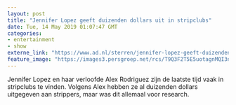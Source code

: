 ```yaml
---
layout: post
title: "Jennifer Lopez geeft duizenden dollars uit in stripclubs"
date: Tue, 14 May 2019 01:07:47 GMT
categories: 
- entertainment 
- show 
externe_link: "https://www.ad.nl/sterren/jennifer-lopez-geeft-duizenden-dollars-uit-in-stripclubs~a26ab4e5/"
feature_image: "https://images3.persgroep.net/rcs/T9Q3F2T5E5uotagnMQI3nTOWMFg/diocontent/144742173/_fitwidth/400/?appId=21791a8992982cd8da851550a453bd7f&quality=0.7"
---
```


Jennifer Lopez en haar verloofde Alex Rodriguez zijn de laatste tijd vaak in stripclubs te vinden. Volgens Alex hebben ze al duizenden dollars uitgegeven aan strippers, maar was dit allemaal voor research.
